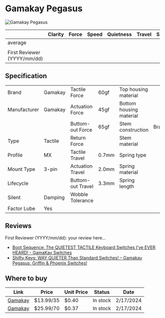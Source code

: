 # Gamakay Pegasus

![Gamakay Pegasus](https://gamakay.com/cdn/shop/products/MG_9255_1200x.jpg?v=1682414905)

|                             | Clarity | Force | Speed | Quietness | Travel | Smoothness | Stability | Crispness | Thockiness | Clackiness | Poppiness | RGB | Consistency | Overall |
| --------------------------- | ------- | ----- | ----- | --------- | ------ | ---------- | --------- | --------- | ---------- | ---------- | --------- | --- | ----------- | ------- |
| average                     |         |       |       |           |        |            |           |           |            |            |           |     |             |         |
|                             |         |       |       |           |        |            |           |           |            |            |           |     |             |         |
| First Reviewer (YYYY/mm/dd) |         |       |       |           |        |            |           |           |            |            |           |     |             |         |

## Specification

|              |         |                   |       |                         |         |
| ------------ | ------- | ----------------- | ----- | ----------------------- | ------- |
| Brand        | Gamakay | Tactile Force     | 60gf  | Top housing material    |         |
| Manufacturer | Gamakay | Actuation Force   | 45gf  | Bottom housing material |         |
|              |         | Buttom-out Force  | 65gf  | Stem construction       | Bracket |
| Type         | Tactile | Return Force      |       | Stem material           |         |
| Profile      | MX      | Tactile Travel    | 0.7mm | Spring type             |         |
| Mount Type   | 3-pin   | Actuation Travel  | 2.0mm | Spring material         |         |
| Lifecycle    |         | Buttom-out Travel | 3.3mm | Spring length           |         |
| Silent       | Damping | Wobble Tolerance  |       |                         |         |
| Factor Lube  | Yes     |                   |       |                         |         |

## Reviews

First Reviewer (YYYY/mm/dd):
your review here...

- [Boot Sequence: The QUIETEST TACTILE Keyboard Switches I've EVER HEARD! - GamaKay Switches](https://www.youtube.com/watch?v=fKrWIPkiPic)
- [Shifty Keys: WAY QUIETER Than Standard Switches! – Gamakay Pegasus, Griffin & Phoenix Switches!](https://www.youtube.com/watch?v=_8fYZEy51BE)

## Where to buy

| Link                                                                                                                                                                                                                 | Price     | Unit Price | Status   | Date      |
| -------------------------------------------------------------------------------------------------------------------------------------------------------------------------------------------------------------------- | --------- | ---------- | -------- | --------- |
| [Gamakay](https://gamakay.com/products/gamakay-35pcs-pack-gamakay-switch-linear-mechanical-phoenix-crystal-bumblebee-switch-prelubricate-keyboard-switch-for-diy-mechanical-gaming-keyboards?variant=42678166683837) | $13.99/35 | $0.40      | In stock | 2/17/2024 |
| [Gamakay](https://gamakay.com/products/gamakay-35pcs-pack-gamakay-switch-linear-mechanical-phoenix-crystal-bumblebee-switch-prelubricate-keyboard-switch-for-diy-mechanical-gaming-keyboards?variant=43001838239933) | $25.99/70 | $0.37      | In stock | 2/17/2024 |
